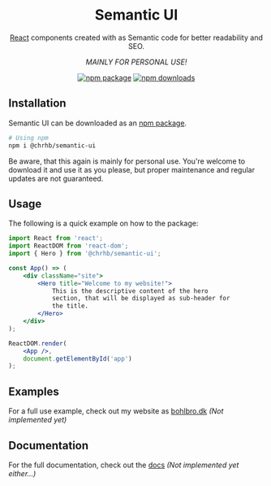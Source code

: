 <h1 align="center">Semantic UI</h1>

<div align="center">

[React](https://facebook.github.io/react/) components created with as Semantic code for better readability and SEO.

*MAINLY FOR PERSONAL USE!*

[![npm package](https://img.shields.io/npm/v/@chrhb/semantic-ui/latest.svg)](https://www.npmjs.com/package/@chrhb/semantic-ui)
[![npm downloads](https://img.shields.io/npm/dm/@chrhb/semantic-ui.svg)](https://www.npmjs.com/package/@chrhb/semantic-ui)

</div>

## Installation

Semantic UI can be downloaded as an [npm package](https://www.npmjs.com/package/@chrhb/semantic-ui).

```sh
# Using npm
npm i @chrhb/semantic-ui
```

Be aware, that this again is mainly for personal use. You're welcome to download it and use it as you please, but proper maintenance and regular updates are not guaranteed.

## Usage

The following is a quick example on how to the package:

```jsx
import React from 'react';
import ReactDOM from 'react-dom';
import { Hero } from '@chrhb/semantic-ui';

const App() => (
    <div className="site">
        <Hero title="Welcome to my website!">
            This is the descriptive content of the hero
            section, that will be displayed as sub-header for
            the title.
        </Hero>
    </div>
);

ReactDOM.render(
    <App />,
    document.getElementById('app')
);
```

## Examples

For a full use example, check out my website as [bohlbro.dk](https://bohlbro.dk) *(Not implemented yet)*

## Documentation

For the full documentation, check out the [docs](https://bohlbro.dk/semantic-ui) *(Not implemented yet either...)*
